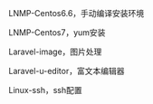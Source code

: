 LNMP-Centos6.6，手动编译安装环境

LNMP-Centos7，yum安装

Laravel-image，图片处理

Laravel-u-editor，富文本编辑器

Linux-ssh，ssh配置
